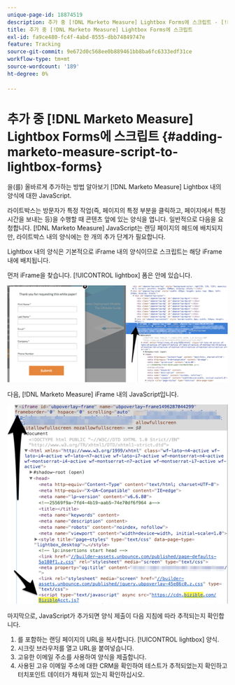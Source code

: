 ```yaml
---
unique-page-id: 18874519
description: 추가 중 [!DNL Marketo Measure] Lightbox Forms에 스크립트 - [!DNL Marketo Measure]
title: 추가 중 [!DNL Marketo Measure] Lightbox Forms에 스크립트
exl-id: fa9ce480-fc4f-4abd-8555-dbb74849747e
feature: Tracking
source-git-commit: 9e672d0c568ee0b889461bb8ba6fc6333edf31ce
workflow-type: tm+mt
source-wordcount: '189'
ht-degree: 0%

---
```


# 추가 중 [!DNL Marketo Measure] Lightbox Forms에 스크립트 {#adding-marketo-measure-script-to-lightbox-forms}

을(를) 올바르게 추가하는 방법 알아보기 [!DNL Marketo Measure] Lightbox 내의 양식에 대한 JavaScript.

라이트박스는 방문자가 특정 작업(즉, 페이지의 특정 부분을 클릭하고, 페이지에서 특정 시간을 보내는 등)을 수행할 때 콘텐츠 앞에 있는 양식을 엽니다. 일반적으로 다음을 요청합니다. [!DNL Marketo Measure] JavaScript는 랜딩 페이지의 헤드에 배치되지만, 라이트박스 내의 양식에는 한 개의 추가 단계가 필요합니다.

Lightbox 내의 양식은 기본적으로 iFrame 내의 양식이므로 스크립트는 해당 iFrame 내에 배치됩니다.

먼저 iFrame을 찾습니다. [!UICONTROL lightbox] 폼은 안에 있습니다.

![](assets/1.png)

다음, [!DNL Marketo Measure] iFrame 내의 JavaScript입니다.

![](assets/2.png)

마지막으로, JavaScript가 추가되면 양식 제출이 다음 지침에 따라 추적되는지 확인합니다.

1. 를 포함하는 랜딩 페이지의 URL을 복사합니다. [!UICONTROL lightbox] 양식.
1. 시크릿 브라우저를 열고 URL을 붙여넣습니다.
1. 고유한 이메일 주소를 사용하여 양식을 제출합니다.
1. 사용된 고유 이메일 주소에 대한 CRM을 확인하여 테스트가 추적되었는지 확인하고 터치포인트 데이터가 채워져 있는지 확인하십시오.
